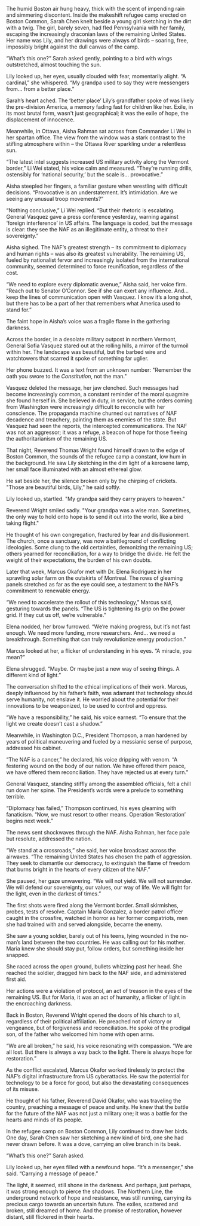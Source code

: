 The humid Boston air hung heavy, thick with the scent of impending rain and simmering discontent. Inside the makeshift refugee camp erected on Boston Common, Sarah Chen knelt beside a young girl sketching in the dirt with a twig. The girl, barely seven, had fled Pennsylvania with her family, escaping the increasingly draconian laws of the remaining United States. Her name was Lily, and her drawings were always of birds – soaring, free, impossibly bright against the dull canvas of the camp.

“What’s this one?” Sarah asked gently, pointing to a bird with wings outstretched, almost touching the sun.

Lily looked up, her eyes, usually clouded with fear, momentarily alight. “A cardinal,” she whispered. “My grandpa used to say they were messengers from… from a better place.”

Sarah’s heart ached. The ‘better place’ Lily’s grandfather spoke of was likely the pre-division America, a memory fading fast for children like her. Exile, in its most brutal form, wasn't just geographical; it was the exile of hope, the displacement of innocence.

Meanwhile, in Ottawa, Aisha Rahman sat across from Commander Li Wei in her spartan office. The view from the window was a stark contrast to the stifling atmosphere within – the Ottawa River sparkling under a relentless sun.

“The latest intel suggests increased US military activity along the Vermont border,” Li Wei stated, his voice calm and measured. “They’re running drills, ostensibly for ‘national security,’ but the scale is… provocative.”

Aisha steepled her fingers, a familiar gesture when wrestling with difficult decisions. “Provocative is an understatement. It’s intimidation. Are we seeing any unusual troop movements?”

“Nothing conclusive,” Li Wei replied. “But their rhetoric is escalating. General Vasquez gave a press conference yesterday, warning against ‘foreign interference’ in US affairs. The language is coded, but the message is clear: they see the NAF as an illegitimate entity, a threat to their sovereignty.”

Aisha sighed. The NAF’s greatest strength – its commitment to diplomacy and human rights – was also its greatest vulnerability. The remaining US, fueled by nationalist fervor and increasingly isolated from the international community, seemed determined to force reunification, regardless of the cost.

“We need to explore every diplomatic avenue,” Aisha said, her voice firm. “Reach out to Senator O’Connor. See if she can exert any influence. And… keep the lines of communication open with Vasquez. I know it’s a long shot, but there has to be a part of her that remembers what America used to stand for.”

The faint hope in Aisha’s voice was a fragile flame in the gathering darkness.

Across the border, in a desolate military outpost in northern Vermont, General Sofia Vasquez stared out at the rolling hills, a mirror of the turmoil within her. The landscape was beautiful, but the barbed wire and watchtowers that scarred it spoke of something far uglier.

Her phone buzzed. It was a text from an unknown number: "Remember the oath you swore to the *Constitution*, not the man."

Vasquez deleted the message, her jaw clenched. Such messages had become increasingly common, a constant reminder of the moral quagmire she found herself in. She believed in duty, in service, but the orders coming from Washington were increasingly difficult to reconcile with her conscience. The propaganda machine churned out narratives of NAF decadence and treachery, painting them as enemies of the state. But Vasquez had seen the reports, the intercepted communications. The NAF was not an aggressor; it was a refuge, a beacon of hope for those fleeing the authoritarianism of the remaining US.

That night, Reverend Thomas Wright found himself drawn to the edge of Boston Common, the sounds of the refugee camp a constant, low hum in the background. He saw Lily sketching in the dim light of a kerosene lamp, her small face illuminated with an almost ethereal glow.

He sat beside her, the silence broken only by the chirping of crickets. "Those are beautiful birds, Lily," he said softly.

Lily looked up, startled. "My grandpa said they carry prayers to heaven."

Reverend Wright smiled sadly. "Your grandpa was a wise man. Sometimes, the only way to hold onto hope is to send it out into the world, like a bird taking flight."

He thought of his own congregation, fractured by fear and disillusionment. The church, once a sanctuary, was now a battleground of conflicting ideologies. Some clung to the old certainties, demonizing the remaining US; others yearned for reconciliation, for a way to bridge the divide. He felt the weight of their expectations, the burden of his own doubts.

Later that week, Marcus Okafor met with Dr. Elena Rodriguez in her sprawling solar farm on the outskirts of Montreal. The rows of gleaming panels stretched as far as the eye could see, a testament to the NAF’s commitment to renewable energy.

“We need to accelerate the rollout of this technology,” Marcus said, gesturing towards the panels. “The US is tightening its grip on the power grid. If they cut us off, we’re vulnerable.”

Elena nodded, her brow furrowed. “We’re making progress, but it’s not fast enough. We need more funding, more researchers. And… we need a breakthrough. Something that can truly revolutionize energy production.”

Marcus looked at her, a flicker of understanding in his eyes. “A miracle, you mean?”

Elena shrugged. “Maybe. Or maybe just a new way of seeing things. A different kind of light.”

The conversation shifted to the ethical implications of their work. Marcus, deeply influenced by his father’s faith, was adamant that technology should serve humanity, not enslave it. He worried about the potential for their innovations to be weaponized, to be used to control and oppress.

“We have a responsibility,” he said, his voice earnest. “To ensure that the light we create doesn’t cast a shadow.”

Meanwhile, in Washington D.C., President Thompson, a man hardened by years of political maneuvering and fueled by a messianic sense of purpose, addressed his cabinet.

“The NAF is a cancer,” he declared, his voice dripping with venom. “A festering wound on the body of our nation. We have offered them peace, we have offered them reconciliation. They have rejected us at every turn.”

General Vasquez, standing stiffly among the assembled officials, felt a chill run down her spine. The President’s words were a prelude to something terrible.

“Diplomacy has failed,” Thompson continued, his eyes gleaming with fanaticism. “Now, we must resort to other means. Operation ‘Restoration’ begins next week.”

The news sent shockwaves through the NAF. Aisha Rahman, her face pale but resolute, addressed the nation.

“We stand at a crossroads,” she said, her voice broadcast across the airwaves. “The remaining United States has chosen the path of aggression. They seek to dismantle our democracy, to extinguish the flame of freedom that burns bright in the hearts of every citizen of the NAF.”

She paused, her gaze unwavering. “We will not yield. We will not surrender. We will defend our sovereignty, our values, our way of life. We will fight for the light, even in the darkest of times.”

The first shots were fired along the Vermont border. Small skirmishes, probes, tests of resolve. Captain Maria Gonzalez, a border patrol officer caught in the crossfire, watched in horror as her former compatriots, men she had trained with and served alongside, became the enemy.

She saw a young soldier, barely out of his teens, lying wounded in the no-man’s land between the two countries. He was calling out for his mother. Maria knew she should stay put, follow orders, but something inside her snapped.

She raced across the open ground, bullets whizzing past her head. She reached the soldier, dragged him back to the NAF side, and administered first aid.

Her actions were a violation of protocol, an act of treason in the eyes of the remaining US. But for Maria, it was an act of humanity, a flicker of light in the encroaching darkness.

Back in Boston, Reverend Wright opened the doors of his church to all, regardless of their political affiliation. He preached not of victory or vengeance, but of forgiveness and reconciliation. He spoke of the prodigal son, of the father who welcomed him home with open arms.

“We are all broken,” he said, his voice resonating with compassion. “We are all lost. But there is always a way back to the light. There is always hope for restoration.”

As the conflict escalated, Marcus Okafor worked tirelessly to protect the NAF’s digital infrastructure from US cyberattacks. He saw the potential for technology to be a force for good, but also the devastating consequences of its misuse.

He thought of his father, Reverend David Okafor, who was traveling the country, preaching a message of peace and unity. He knew that the battle for the future of the NAF was not just a military one; it was a battle for the hearts and minds of its people.

In the refugee camp on Boston Common, Lily continued to draw her birds. One day, Sarah Chen saw her sketching a new kind of bird, one she had never drawn before. It was a dove, carrying an olive branch in its beak.

“What’s this one?” Sarah asked.

Lily looked up, her eyes filled with a newfound hope. “It’s a messenger,” she said. “Carrying a message of peace.”

The light, it seemed, still shone in the darkness. And perhaps, just perhaps, it was strong enough to pierce the shadows. The Northern Line, the underground network of hope and resistance, was still running, carrying its precious cargo towards an uncertain future. The exiles, scattered and broken, still dreamed of home. And the promise of restoration, however distant, still flickered in their hearts.